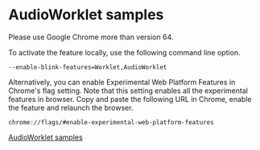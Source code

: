 AudioWorklet samples
=========

Please use Google Chrome more than version 64.

To activate the feature locally, use the following command line option.

```
--enable-blink-features=Worklet,AudioWorklet
```

Alternatively, you can enable Experimental Web Platform Features in Chrome's flag setting. Note that this setting enables all the experimental features in browser. Copy and paste the following URL in Chrome, enable the feature and relaunch the browser.

```
chrome://flags/#enable-experimental-web-platform-features
```

[AudioWorklet samples](https://korilakkuma.github.io/audio-worklet-samples/)
